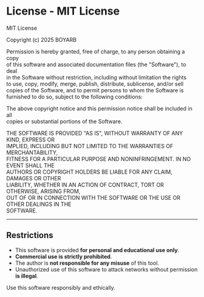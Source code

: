 # License - MIT License

MIT License  

Copyright (c) 2025 BOYARB  

Permission is hereby granted, free of charge, to any person obtaining a copy  
of this software and associated documentation files (the "Software"), to deal  
in the Software without restriction, including without limitation the rights  
to use, copy, modify, merge, publish, distribute, sublicense, and/or sell  
copies of the Software, and to permit persons to whom the Software is  
furnished to do so, subject to the following conditions:  

The above copyright notice and this permission notice shall be included in all  
copies or substantial portions of the Software.  

THE SOFTWARE IS PROVIDED "AS IS", WITHOUT WARRANTY OF ANY KIND, EXPRESS OR  
IMPLIED, INCLUDING BUT NOT LIMITED TO THE WARRANTIES OF MERCHANTABILITY,  
FITNESS FOR A PARTICULAR PURPOSE AND NONINFRINGEMENT. IN NO EVENT SHALL THE  
AUTHORS OR COPYRIGHT HOLDERS BE LIABLE FOR ANY CLAIM, DAMAGES OR OTHER  
LIABILITY, WHETHER IN AN ACTION OF CONTRACT, TORT OR OTHERWISE, ARISING FROM,  
OUT OF OR IN CONNECTION WITH THE SOFTWARE OR THE USE OR OTHER DEALINGS IN THE  
SOFTWARE.  

---

## Restrictions  

- This software is provided **for personal and educational use only**.  
- **Commercial use is strictly prohibited**.  
- The author is **not responsible for any misuse** of this tool.  
- Unauthorized use of this software to attack networks without permission **is illegal**.  

Use this software responsibly and ethically.
